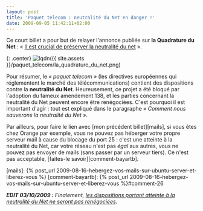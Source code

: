 ```yaml
---
layout: post
title: 'Paquet telecom : neutralité du Net en danger !'
date: 2009-09-05 11:42:11+02:00
---
```


Ce court billet a pour but de relayer l'annonce publiée sur **la Quadrature du
Net** : « [Il est crucial de préserver la neutralité du net][lqdn] ».

[lqdn]: http://www.laquadrature.net/fr/il-est-crucial-de-preserver-la-neutralite-du-net

{: .center}
![lqdn]({{ site.assets }}/paquet_telecom/la_quadrature_du_net.png)

Pour résumer, le _« paquet telecom »_ (les directives européennes qui
réglementent le marché des télécommunications) contient des dispositions contre
la **neutralité du Net**. Heureusement, ce projet a été bloqué par l'adoption
du fameux amendement 138, et les parties concernant la neutralité du Net
peuvent encore être renégociées. C'est pourquoi il est important d'agir : tout
est expliqué dans le paragraphe _« Comment nous sauverons la neutralité du
Net »_.

Par ailleurs, pour faire le lien avec [mon précédent billet][mails], si vous
êtes chez Orange par exemple, vous ne pouvez pas héberger votre propre serveur
mail à cause du blocage du port 25 : c'est une atteinte à la neutralité du Net,
car votre réseau n'est pas _égal_ aux autres, vous ne pouvez pas envoyer de
mails (sans passer par un serveur tiers). Ce n'est pas acceptable, [faites-le
savoir][comment-bayartb].

[mails]: {% post_url 2009-08-16-hebergez-vos-mails-sur-ubuntu-server-et-liberez-vous %}
[comment-bayartb]: {% post_url 2009-08-16-hebergez-vos-mails-sur-ubuntu-server-et-liberez-vous %}#comment-26

_**EDIT 03/10/2009 :** Finalement, [les dispositions portant atteinte à la
neutralité du Net ne seront pas renégociées][lqdn2]._

[lqdn2]: http://www.laquadrature.net/fr/le-parlement-europeen-saisira-t-il-sa-derniere-chance-de-sauver-les-libertes-dans-le-paquet-telecom
